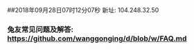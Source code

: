 ##2018年09月28日07时12分07秒 新址: 104.248.32.50
### 兔友常见问题及解答: https://github.com/wanggonging/d/blob/w/FAQ.md

